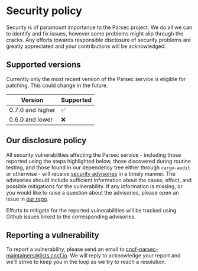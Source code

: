 # Security policy

Security is of paramount importance to the Parsec project. We do all we can to identify and fix
issues, however some problems might slip through the cracks. Any efforts towards responsible
disclosure of security problems are greatly appreciated and your contributions will be acknowledged.

## Supported versions

Currently only the most recent version of the Parsec service is eligible for patching. This could
change in the future.

| Version          | Supported |
|------------------|-----------|
| 0.7.0 and higher | ✅       |
| 0.6.0 and lower  | ❌       |

## Our disclosure policy

All security vulnerabilities affecting the Parsec service - including those reported using the steps
highlighted below, those discovered during routine testing, and those found in our dependency tree
either through `cargo-audit` or otherwise - will receive [security
advisories](https://github.com/parallaxsecond/parsec/security/advisories) in a timely manner. The
advisories should include sufficient information about the cause, effect, and possible mitigations
for the vulnerability. If any information is missing, or you would like to raise a question about
the advisories, please open an issue in [our repo](https://github.com/parallaxsecond/parsec).

Efforts to mitigate for the reported vulnerabilities will be tracked using Github issues linked to
the corresponding advisories.

## Reporting a vulnerability

To report a vulnerability, please send an email to
[cncf-parsec-maintainers@lists.cncf.io](mailto:cncf-parsec-maintainers@lists.cncf.io). We will reply
to acknowledge your report and we'll strive to keep you in the loop as we try to reach a resolution.
